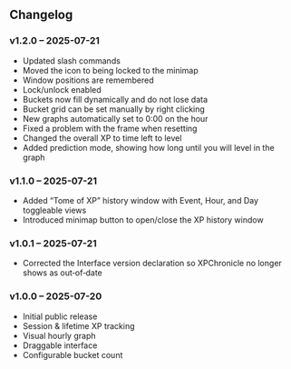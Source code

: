 ## Changelog

### v1.2.0 – 2025-07-21
- Updated slash commands
- Moved the icon to being locked to the minimap
- Window positions are remembered
- Lock/unlock enabled
- Buckets now fill dynamically and do not lose data
- Bucket grid can be set manually by right clicking
- New graphs automatically set to 0:00 on the hour
- Fixed a problem with the frame when resetting
- Changed the overall XP to time left to level
- Added prediction mode, showing how long until you will level in the graph

### v1.1.0 – 2025-07-21
- Added “Tome of XP” history window with Event, Hour, and Day toggleable views  
- Introduced minimap button to open/close the XP history window  

### v1.0.1 – 2025-07-21
- Corrected the Interface version declaration so XPChronicle no longer shows as out‑of‑date

### v1.0.0 – 2025-07-20
- Initial public release  
- Session & lifetime XP tracking  
- Visual hourly graph  
- Draggable interface  
- Configurable bucket count
